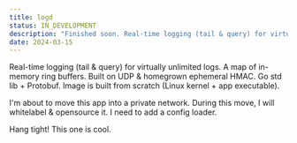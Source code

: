 ```yaml
---
title: logd
status: IN_DEVELOPMENT
description: "Finished soon. Real-time logging (tail & query) for virtually unlimited logs."
date: 2024-03-15
---
```

Real-time logging (tail & query) for virtually unlimited logs. A map of in-memory ring buffers. Built on UDP & homegrown ephemeral HMAC. Go std lib + Protobuf. Image is built from scratch (Linux kernel + app executable).

I'm about to move this app into a private network. During this move, I will whitelabel & opensource it. I need to add a config loader.

Hang tight! This one is cool.